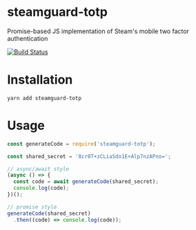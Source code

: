 # steamguard-totp
Promise-based JS implementation of Steam's mobile two factor authentication

[![Build Status](https://travis-ci.org/steamguard-totp/steamguard-totp.svg?branch=master)](https://travis-ci.org/steamguard-totp/steamguard-totp)

# Installation
```yarn add steamguard-totp```

# Usage
```js
const generateCode = require('steamguard-totp');

const shared_secret = '8cr0T+zCLiaSdo1E+Alp7nzAPno=';

// async/await style
(async () => {
  const code = await generateCode(shared_secret);
  console.log(code);
})();

// promise style
generateCode(shared_secret)
  .then((code) => console.log(code));
```
